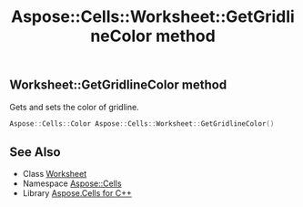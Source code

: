 ﻿---
title: Aspose::Cells::Worksheet::GetGridlineColor method
linktitle: GetGridlineColor
second_title: Aspose.Cells for C++ API Reference
description: 'Aspose::Cells::Worksheet::GetGridlineColor method. Gets and sets the color of gridline in C++.'
type: docs
weight: 10400
url: /cpp/aspose.cells/worksheet/getgridlinecolor/
---
## Worksheet::GetGridlineColor method


Gets and sets the color of gridline.

```cpp
Aspose::Cells::Color Aspose::Cells::Worksheet::GetGridlineColor()
```

## See Also

* Class [Worksheet](../)
* Namespace [Aspose::Cells](../../)
* Library [Aspose.Cells for C++](../../../)
